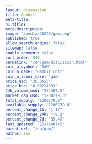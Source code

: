 ```yaml
---
layout: discussion
title: Gambit
meta-title: 
h1-title: 
meta-description: 
image: "/media/20293/gam.png"
published: true
allow_search_engine: false
sitemap: false
enable_comment: false
sort_order: 330
permalink: "/en/gam/discussion.html"
coin_a_symbol: "GAM"
coin_a_name: "Gambit coin"
coin_a_lower_case: "gam"
price_usd: "26.3653"
price_btc: "0.00224393"
24h_volume_usd: "254407.0"
market_cap_usd: "1200279.0"
total_supply: "1200279.0"
available_supply: "1200279.0"
percent_change_1h: "1.17"
percent_change_24h: "-9.1"
percent_change_7d: "35.47"
last_updated: "1517140746"
parent-url: "/en/gam/"
author: Sam
---
```


